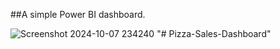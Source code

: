 ##A simple Power BI dashboard.

![Screenshot 2024-10-07 234240](https://github.com/user-attachments/assets/23c83463-94ec-4f9c-8a46-36fc454bb981)
"# Pizza-Sales-Dashboard" 
